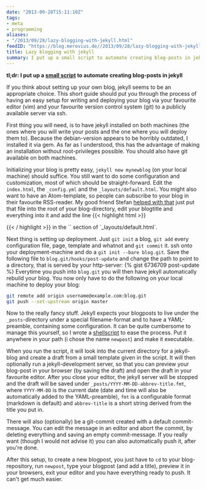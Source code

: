 ```yaml
---
date: "2013-09-28T15:11:10Z"
tags:
- meta
- programming
aliases:
- "/2013/09/28/lazy-blogging-with-jekyll.html"
feedID: "https://blog.merovius.de//2013/09/28/lazy-blogging-with-jekyll.html"
title: Lazy blogging with jekyll
summary: I put up a small script to automate creating blog-posts in jekyll
---
```


**tl;dr: I put up a [small script](https://gist.github.com/Merovius/6736709) to
automate creating blog-posts in jekyll**

If you think about setting up your own blog, jekyll seems to be an appropriate
choice. This short guide should put you through the process of having an easy
setup for writing and deploying your blog via your favourite editor (vim) and
your favourite version control system (git) to a publicly available server via
ssh.

First thing you will need, is to have jekyll installed on both machines (the
ones where you will write your posts and the one where you will deploy them to).
Because the debian-version appears to be horribly outdated, I installed it via
gem. As far as I understood, this has the advantage of making an installation
without root-privileges possible. You should also have git available on both
machines.

Initializing your blog is pretty easy, `jekyll new mynewblog` (on your local
machine) should suffice.  You still want to do some configuration and
customization, most of which should be straight-forward. Edit the `index.html`,
the `_config.yml` and the `_layouts/default.html`. You might also want to have
an Atom-template, so people can subscribe to your blog in their favourite
RSS-reader. My good friend Stefan [helped with
that](https://git.yrden.de/?p=blog.git/.git;a=blob;f=atom.xml;hb=HEAD) just put
that file into the root of your blog-directory, edit your blogtitle and
everything into it and add the line
{{< highlight html >}}
<link rel="alternate" type="application/atom+xml" href="/atom.xml" title="Atom feed">
{{< / highlight >}}
in the `<head>` section of `_layouts/default.html`.

Next thing is setting up deployment. Just `git init` a blog, `git add` every
configuration file, page, template and whatnot and `git commit` it. ssh onto
your deployment-machine and do a `git init --bare blog.git`. Save the following
file to `blog.git/hooks/post-update` and change the path to point to a
directory, that is served by your http-server:
{% gist 6736709 post-update %}
Everytime you push into `blog.git` you will then have jekyll automatically
rebuild your blog. You now only have to do the following on your local machine
to deploy your blog:

```sh
git remote add origin username@example.com:blog.git
git push --set-upstream origin master
```

Now to the really fancy stuff. Jekyll expects your blogposts to live under the
`_posts`-directory under a special filename-format and to have a YAML-preamble,
containing some configuration. It can be quite cumbersome to manage this
yourself, so I wrote a [shellscript](https://gist.github.com/Merovius/6736709)
to ease the process. Put it anywhere in your path (i chose the name `newpost`)
and make it executable.

When you run the script, it will look into the current directory for a
jekyll-blog and create a draft from a small template given in the script. It
will then optionally run a jekyll-development server, so that you can preview
your blog-post in your browser (by saving the draft) and open the draft in your
favourite editor. After you close your editor, the jekyll server will be
stopped and the draft will be saved under `_posts/YYYY-MM-DD-abbrev-title.fmt`,
where `YYYY-MM-DD` is the current date (date and time will also be automatically
added to the YAML-preamble), `fmt` is a configurable format (markdown is default)
and `abbrev-title` is a short string derived from the title you put in.

There will also (optionally) be a git-commit created with a default
commit-message. You can edit the message in an editor and abort the commit, by
deleting everything and saving an empty commit-message. If you really want
(though I would not advise it) you can also automatically push it, after you're
done.

After this setup, to create a new blogpost, you just have to `cd` to your
blog-repository, run `newpost`, type your blogpost (and add a title), preview it
in your browsers, exit your editor and you have everything ready to push. It
can't get much easier.

